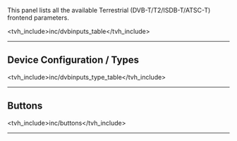 This panel lists all the available Terrestrial (DVB-T/T2/ISDB-T/ATSC-T) frontend 
parameters.

<tvh_include>inc/dvbinputs_table</tvh_include>

---

## Device Configuration / Types

<tvh_include>inc/dvbinputs_type_table</tvh_include>

---

## Buttons

<tvh_include>inc/buttons</tvh_include>

---
